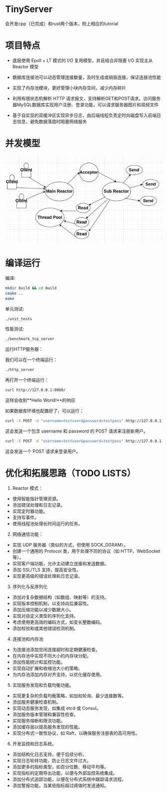 # TinyServer

会开发cpp（已完成）和rust两个版本，附上相应的tutorial

# 项目特点

- 底层使用 Epoll + LT 模式的 I/O 复用模型，并且结合非阻塞 I/O 实现主从 Reactor 模型

- 数据库连接池可以动态管理连接数量，及时生成或销毁连接，保证连接池性能

- 实现了内存池模块，更好管理小块内存空间，减少内存碎片

- 利用有限状态机解析 HTTP 请求报文，支持解析GET和POST请求。访问服务器MySQL数据库实现用户注册、登录功能，可以请求服务器图片和视频文件

- 基于自实现的双缓冲区实现异步日志，由后端线程负责定时向磁盘写入前端日志信息，避免数据落盘时阻塞网络服务

# 并发模型

![result](./asset/configure.png)

# 编译运行

编译:

```bash
mkdir build && cd build
cmake ..
make
```

单元测试:

```bash
./unit_tests
```

性能测试:

```bash
./benchmark_tcp_server
```

运行HTTP服务器：

我们可以在一个终端运行：

```bash
./http_server
```

再打开一个终端运行：

```bash
curl http://127.0.0.1:8080/
```

这样会收到**Hello World!**的响应

如果数据库环境也配置好了，可以运行：

```bash
curl -X POST -d "username=testuser&password=testpass" http://127.0.0.1:8080/register
```

这会发送一个包含 username 和 password 的 POST 请求来注册新用户。

```bash
curl -X POST -d "username=testuser&password=testpass" http://127.0.0.1:8080/login
```
这会发送一个 POST 请求来登录用户。


# 优化和拓展思路（TODO LISTS）

1. Reactor 模式： 
- 使用智能指针管理资源。
- 添加错误处理和日志记录。
- 实现定时器功能。
- 支持写事件。
- 使用线程池处理长时间运行的任务。

2. 网络通信功能：

- 实现 UDP 服务器（类似的方式，但使用 SOCK_DGRAM）。
- 创建一个通用的 Protocol 类，用于处理不同的协议（如 HTTP、WebSocket 等）。
- 实现客户端功能，允许主动建立连接和发送数据。
- 添加 SSL/TLS 支持，提高安全性。
- 实现更高级的错误处理和日志记录。

3. 序列化与反序列化
- 添加对复杂数据结构（如数组、映射等）的支持。
- 实现版本控制机制，以支持向后兼容性。
- 添加压缩功能以减少数据大小。
- 实现对自定义类型的序列化支持。
- 考虑使用更高效的编码方式，如变长整数编码。
- 添加校验和或其他错误检测机制。

4. 连接池和内存池

- 为连接池添加空闲连接超时和定期健康检查。
- 在内存池中实现不同大小的内存块分配。
- 添加性能统计和监控功能。
- 实现自动扩展和收缩池大小的策略。
- 为内存池添加内存对齐支持，以优化缓存使用。

5. 实现服务发现和负载均衡功能。

- 实现更复杂的负载均衡策略，如加权轮询、最少连接数等。
- 添加服务健康检查机制。
- 实现动态服务发现，如集成 etcd 或 Consul。
- 添加服务版本管理和兼容性检查。
- 实现服务熔断和限流功能。
- 添加缓存层以提高服务发现的性能。
- 实现分布式一致性协议，如 Raft，以确保服务注册表的高可用性。

6. 开发监控和日志系统。

- 添加结构化日志支持，便于后续分析。
- 实现日志轮转功能，防止日志文件过大。
- 添加更多的指标类型，如百分位数、移动平均等。
- 实现指标的定期导出功能，以便与外部监控系统集成。
- 添加分布式追踪功能，以便在分布式系统中跟踪请求流程。
- 添加警报功能，当某些指标超过阈值时发送通知。